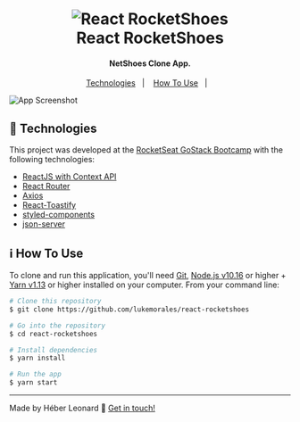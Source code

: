 <h1 align="center">
    <img alt="React RocketShoes" src="https://res.cloudinary.com/heberleonard/image/upload/v1621258571/rocketshoes_azm4ub.png" />
    <br>
    React RocketShoes
</h1>

<h4 align="center">
  NetShoes Clone App.
</h4>

<p align="center">
  <a href="#rocket-technologies">Technologies</a>&nbsp;&nbsp;&nbsp;|&nbsp;&nbsp;&nbsp;
  <a href="#information_source-how-to-use">How To Use</a>&nbsp;&nbsp;&nbsp;|&nbsp;&nbsp;&nbsp;
</p>

![App Screenshot](https://res.cloudinary.com/heberleonard/image/upload/v1621258720/rocketshoes_readme_swvhr9_sjjbar.png)


## :rocket: Technologies

This project was developed at the [RocketSeat GoStack Bootcamp](https://rocketseat.com.br/bootcamp) with the following technologies:

-  [ReactJS with Context API](https://reactjs.org/)
-  [React Router](https://github.com/ReactTraining/react-router)
-  [Axios](https://github.com/axios/axios)
-  [React-Toastify](https://fkhadra.github.io/react-toastify/)
-  [styled-components](https://www.styled-components.com/)
-  [json-server](https://github.com/typicode/json-server)

## :information_source: How To Use

To clone and run this application, you'll need [Git](https://git-scm.com), [Node.js v10.16][nodejs] or higher + [Yarn v1.13][yarn] or higher installed on your computer. From your command line:

```bash
# Clone this repository
$ git clone https://github.com/lukemorales/react-rocketshoes

# Go into the repository
$ cd react-rocketshoes

# Install dependencies
$ yarn install

# Run the app
$ yarn start
```

---

Made by Héber Leonard :wave: [Get in touch!](https://www.linkedin.com/in/heber-leonard/)

[nodejs]: https://nodejs.org/
[yarn]: https://yarnpkg.com/
[vc]: https://code.visualstudio.com/
[vceditconfig]: https://marketplace.visualstudio.com/items?itemName=EditorConfig.EditorConfig
[vceslint]: https://marketplace.visualstudio.com/items?itemName=dbaeumer.vscode-eslint
